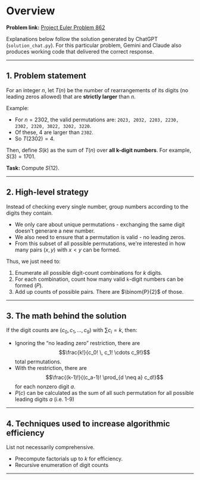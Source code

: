 # Overview

**Problem link:** [Project Euler Problem 862](https://projecteuler.net/problem=862)

Explanations below follow the solution generated by ChatGPT (`solution_chat.py`). For this particular problem, Gemini and Claude also produces working code that delivered the correct response.

---

## 1. Problem statement

For an integer $n$, let $T(n)$ be the number of rearrangements of its digits (no leading zeros allowed) that 
are **strictly larger** than $n$. 

Example:  
- For $n = 2302$, the valid permutations are:
`2023, 2032, 2203, 2230, 2302, 2320, 3022, 3202, 3220`.
- Of these, 4 are larger than `2302`. 
- So $T(2302) = 4$.

Then, define $S(k)$ as the sum of $T(n)$ over **all k-digit numbers**. For example, $S(3) = 1701$.  

**Task:** Compute $S(12)$.

---

## 2. High-level strategy

Instead of checking every single number, group numbers according to the digits they contain. 

- We only care about unique permutations - exchanging the same digit doesn't generare a new number.  
- We also need to ensure that a permutation is valid - no leading zeros.
- From this subset of all possible permutations, we're interested in how many pairs $(x, y)$ with $x < y$ can be formed.  


Thus, we just need to:
1. Enumerate all possible digit-count combinations for $k$ digits.
2. For each combination, count how many valid `k`-digit numbers can be formed ($P$).
3. Add up counts of possible pairs. There are $\binom{P}{2}$ of those.

---

## 3. The math behind the solution

If the digit counts are $(c_0, c_1, \ldots, c_9)$ with $\sum c_i = k$, then:

- Ignoring the “no leading zero” restriction, there are $$\frac{k!}{c_0! \, c_1! \cdots c_9!}$$ total permutations.
- With the restriction, there are $$\frac{(k-1)!}{(c_a-1)! \prod_{d \neq a} c_d!}$$ for each nonzero digit $a$.
- $P(c)$ can be calculated as the sum of all such permutation for all possible leading digits $a$ (i.e. 1-9)

---

## 4. Techniques used to increase algorithmic efficiency 

List not necessarily comprehensive.

- Precompute factorials up to $k$ for efficiency.
- Recursive enumeration of digit counts

---
